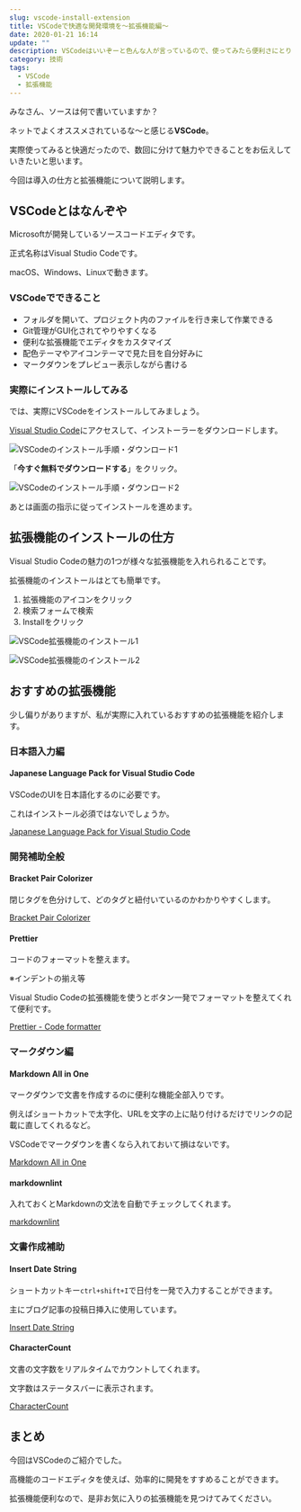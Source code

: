 ```yaml
---
slug: vscode-install-extension
title: VSCodeで快適な開発環境を～拡張機能編～
date: 2020-01-21 16:14
update: ""
description: VSCodeはいいぞーと色んな人が言っているので、使ってみたら便利さにとりこになってしまいました。数回に分けて、「VSCodeでできること」をお届けします。今回は導入の仕方と拡張機能について説明します。
category: 技術
tags:
  - VSCode
  - 拡張機能
---
```


みなさん、ソースは何で書いていますか？

ネットでよくオススメされているな～と感じる**VSCode**。

実際使ってみると快適だったので、数回に分けて魅力やできることをお伝えしていきたいと思います。

今回は導入の仕方と拡張機能について説明します。

## VSCodeとはなんぞや

Microsoftが開発しているソースコードエディタです。

正式名称はVisual Studio Codeです。

macOS、Windows、Linuxで動きます。

### VSCodeでできること

- フォルダを開いて、プロジェクト内のファイルを行き来して作業できる
- Git管理がGUI化されてやりやすくなる
- 便利な拡張機能でエディタをカスタマイズ
- 配色テーマやアイコンテーマで見た目を自分好みに
- マークダウンをプレビュー表示しながら書ける

### 実際にインストールしてみる

では、実際にVSCodeをインストールしてみましょう。

[Visual Studio Code](https://azure.microsoft.com/ja-jp/products/visual-studio-code/)にアクセスして、インストーラーをダウンロードします。

![VSCodeのインストール手順・ダウンロード1](./img/2020-01-21/vscode_install1.png "VSCode_Install1")

「**今すぐ無料でダウンロードする**」をクリック。

![VSCodeのインストール手順・ダウンロード2](img/2020-01-21/vscode_install2.png "VSCode_Install2")

あとは画面の指示に従ってインストールを進めます。

## 拡張機能のインストールの仕方

Visual Studio Codeの魅力の1つが様々な拡張機能を入れられることです。

拡張機能のインストールはとても簡単です。

1. 拡張機能のアイコンをクリック
2. 検索フォームで検索
3. Installをクリック

![VSCode拡張機能のインストール1](./img/2020-01-21/vscode_extension1.png "vscode_extension1")

![VSCode拡張機能のインストール2](./img/2020-01-21/vscode_extension2.png "vscode_extension2")

## おすすめの拡張機能

少し偏りがありますが、私が実際に入れているおすすめの拡張機能を紹介します。

### 日本語入力編

#### Japanese Language Pack for Visual Studio Code

VSCodeのUIを日本語化するのに必要です。

これはインストール必須ではないでしょうか。

[Japanese Language Pack for Visual Studio Code](https://marketplace.visualstudio.com/items?itemName=MS-CEINTL.vscode-language-pack-ja)

### 開発補助全般

#### Bracket Pair Colorizer

閉じタグを色分けして、どのタグと紐付いているのかわかりやすくします。

[Bracket Pair Colorizer](https://marketplace.visualstudio.com/items?itemName=CoenraadS.bracket-pair-colorizer)

#### Prettier

コードのフォーマットを整えます。

※インデントの揃え等

Visual Studio Codeの拡張機能を使うとボタン一発でフォーマットを整えてくれて便利です。

[Prettier - Code formatter](https://marketplace.visualstudio.com/items?itemName=esbenp.prettier-vscode)

### マークダウン編

#### Markdown All in One

マークダウンで文書を作成するのに便利な機能全部入りです。

例えばショートカットで太字化、URLを文字の上に貼り付けるだけでリンクの記載に直してくれるなど。

VSCodeでマークダウンを書くなら入れておいて損はないです。

[Markdown All in One](https://marketplace.visualstudio.com/items?itemName=yzhang.markdown-all-in-one)

#### markdownlint

入れておくとMarkdownの文法を自動でチェックしてくれます。

[markdownlint](https://marketplace.visualstudio.com/items?itemName=DavidAnson.vscode-markdownlint)

### 文書作成補助

#### Insert Date String

ショートカットキー`ctrl+shift+I`で日付を一発で入力することができます。

主にブログ記事の投稿日挿入に使用しています。

[Insert Date String](https://marketplace.visualstudio.com/items?itemName=jsynowiec.vscode-insertdatestring)

#### CharacterCount

文書の文字数をリアルタイムでカウントしてくれます。

文字数はステータスバーに表示されます。

[CharacterCount](https://marketplace.visualstudio.com/items?itemName=8amjp.charactercount)

## まとめ

今回はVSCodeのご紹介でした。

高機能のコードエディタを使えば、効率的に開発をすすめることができます。

拡張機能便利なので、是非お気に入りの拡張機能を見つけてみてください。
